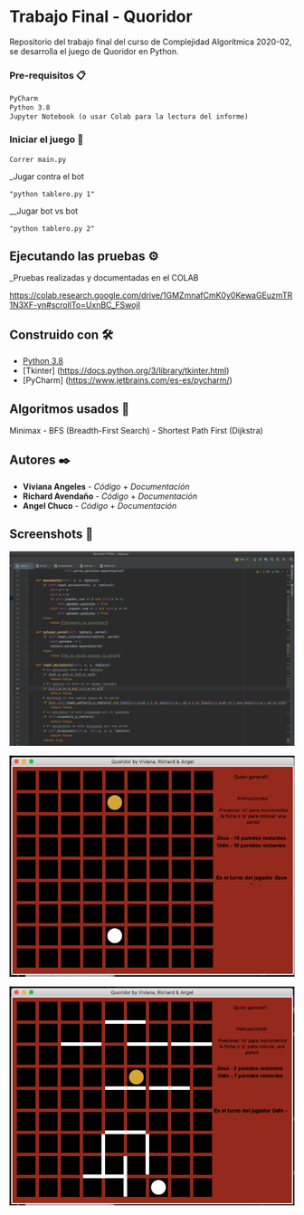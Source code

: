 # Trabajo Final - Quoridor 

Repositorio del trabajo final del curso de Complejidad Algorítmica 2020-02, se desarrolla el juego de Quoridor en Python.

### Pre-requisitos 📋

```
PyCharm
Python 3.8
Jupyter Notebook (o usar Colab para la lectura del informe)
```

### Iniciar el juego 👾

```
Correr main.py
```

_Jugar contra el bot

```
"python tablero.py 1"
```

__Jugar bot vs bot

```
"python tablero.py 2"
```

## Ejecutando las pruebas ⚙️

_Pruebas realizadas y documentadas en el COLAB

https://colab.research.google.com/drive/1GMZmnafCmK0y0KewaGEuzmTR1N3XF-yn#scrollTo=UxnBC_FSwojI

## Construido con 🛠️

* [Python 3.8](https://www.python.org/downloads/release/python-380/)
* [Tkinter] (https://docs.python.org/3/library/tkinter.html)
* [PyCharm] (https://www.jetbrains.com/es-es/pycharm/)

## Algoritmos usados 📖

Minimax - BFS (Breadth-First Search) - Shortest Path First (Dijkstra)


## Autores ✒️

* **Viviana Angeles** - *Código* + *Documentación*
* **Richard Avendaño** - *Código* + *Documentación*
* **Angel Chuco** - *Código* + *Documentación*


## Screenshots 📸

![Codigo documentado](https://raw.githubusercontent.com/vivieall/Quoridor-CA/master/assets/cod.png)

![Demostración del tablero](https://raw.githubusercontent.com/vivieall/Quoridor-CA/master/assets/tablero.png)

![Demostración bot vs bot (¡sí son inteligentes!)](https://raw.githubusercontent.com/vivieall/Quoridor-CA/master/assets/juego.png)